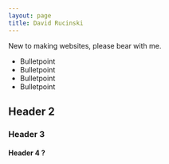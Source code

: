 ```yaml
---
layout: page
title: David Rucinski
---
```




New to making websites, please bear with me.

* Bulletpoint
* Bulletpoint
* Bulletpoint 
* Bulletpoint

## Header 2


### Header 3

#### Header 4 ?

